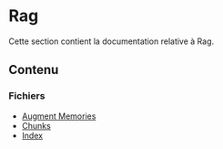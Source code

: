# Rag

Cette section contient la documentation relative à Rag.

## Contenu


### Fichiers

- [Augment Memories](./augment_memories.json)
- [Chunks](./chunks.json)
- [Index](./index.json)
